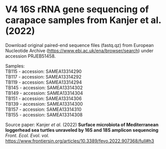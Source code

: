 # V4 16S rRNA gene sequencing of carapace samples from Kanjer et al. (2022)
 Download original paired-end sequence files (fastq.qz) from European Nucleotide Archive (https://www.ebi.ac.uk/ena/browser/search) under accession PRJEB51458.
 
 Samples:  
 TB115 - accession: SAMEA13314290  
 TB117 - accession: SAMEA13314292  
 TB119 - accession: SAMEA13314294  
 TB145 - accession: SAMEA13314302  
 TB149 - accession: SAMEA13314304  
 TB151 - accession: SAMEA13314306  
 TB139 - accession: SAMEA13314300  
 TB157 - accession: SAMEA13314310  
 TB155 - accession: SAMEA13314308  

 Source paper: Kanjer *et al.* (2022) **Surface microbiota of Mediterranean loggerhead sea turtles unraveled by 16S and 18S amplicon sequencing** *Front. Ecol. Evol. vol.* 
 https://www.frontiersin.org/articles/10.3389/fevo.2022.907368/full#h3 
